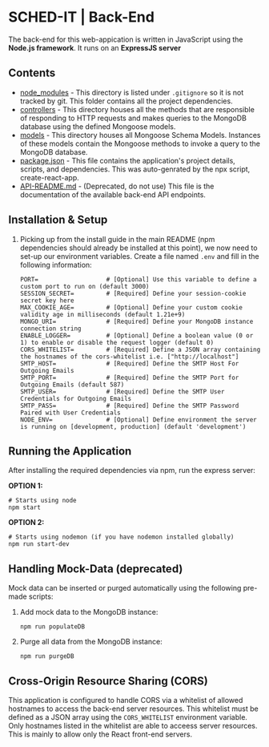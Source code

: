 # SCHED-IT | Back-End

The back-end for this web-appication is written in JavaScript using the **Node.js framework**. It runs on an **ExpressJS server**

## Contents
- [node_modules](#) - This directory is listed under ```.gitignore``` so it is not tracked by git. This folder contains all the project dependencies.
- [controllers](./controllers) - This directory houses all the methods that are responsible of responding to HTTP requests and makes queries to the MongoDB database using the defined Mongoose models.
- [models](./models) - This directory houses all Mongoose Schema Models. Instances of these models contain the Mongoose methods to invoke a query to the MongoDB database.
- [package.json](./package.json) - This file contains the application's project details, scripts, and dependencies. This was auto-genrated by the npx script, create-react-app.
- [API-README.md](./API-README.md) - (Deprecated, do not use) This file is the documentation of the available back-end API endpoints.

## Installation & Setup
1. Picking up from the install guide in the main README (npm dependencies should already be installed at this point), we now need to set-up our environment variables. Create a file named ```.env``` and fill in the following information:
    ``` 
    PORT=                   # [Optional] Use this variable to define a custom port to run on (default 3000)
    SESSION_SECRET=         # [Required] Define your session-cookie secret key here
    MAX_COOKIE_AGE=         # [Optional] Define your custom cookie validity age in milliseconds (default 1.21e+9)
    MONGO_URI=              # [Required] Define your MongoDB instance connection string
    ENABLE_LOGGER=          # [Optional] Define a boolean value (0 or 1) to enable or disable the request logger (default 0)
    CORS_WHITELIST=         # [Required] Define a JSON array containing the hostnames of the cors-whitelist i.e. ["http://localhost"]
    SMTP_HOST=              # [Required] Define the SMTP Host For Outgoing Emails
    SMTP_PORT=              # [Required] Define the SMTP Port for Outgoing Emails (default 587)
    SMTP_USER=              # [Required] Define the SMTP User Credentials for Outgoing Emails
    SMTP_PASS=              # [Required] Define the SMTP Password Paired with User Credentials
    NODE_ENV=               # [Optional] Define environment the server is running on [development, production] (default 'development')
    ```

## Running the Application
After installing the required dependencies via npm, run the express server:

**OPTION 1:**
```
# Starts using node
npm start
```

**OPTION 2:**
```
# Starts using nodemon (if you have nodemon installed globally)
npm run start-dev
```

## Handling Mock-Data (deprecated)
Mock data can be inserted or purged automatically using the following pre-made scripts:
1. Add mock data to the MongoDB instance:
    ```
    npm run populateDB
    ```
2. Purge all data from the MongoDB instance:
    ```
    npm run purgeDB
    ```

## Cross-Origin Resource Sharing (CORS)
This application is configured to handle CORS via a whitelist of allowed hostnames to access the back-end server resources. This whitelist must be defined as a JSON array using the ```CORS_WHITELIST``` environment variable. Only hostnames listed in the whitelist are able to acceess server resources. This is mainly to allow only the React front-end servers.
